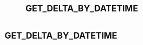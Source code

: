 ﻿---
layout: default
title: GET_DELTA_BY_DATETIME
nav_order: 20
parent: Запросы SQLplus
grand_parent: Справочная информация
has_children: false
has_toc: false
---

GET_DELTA_BY_DATETIME
=====================
